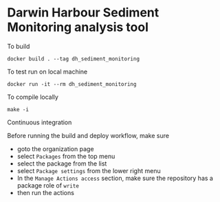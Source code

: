Darwin Harbour Sediment Monitoring analysis tool
==================================================


To build

`docker build . --tag dh_sediment_monitoring`

To test run on local machine

`docker run -it --rm dh_sediment_monitoring`

To compile locally

`make -i`

Continuous integration

Before running the build and deploy workflow, make sure

- goto the organization page
- select `Packages` from the top menu
- select the package from the list
- select `Package settings` from the lower right menu
- In the `Manage Actions access` section, make sure the repository has
  a package role of `write`
- then run the actions
